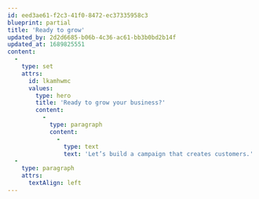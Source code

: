 ```yaml
---
id: eed3ae61-f2c3-41f0-8472-ec37335958c3
blueprint: partial
title: 'Ready to grow'
updated_by: 2d2d6685-b06b-4c36-ac61-bb3b0bd2b14f
updated_at: 1689825551
content:
  -
    type: set
    attrs:
      id: lkamhwmc
      values:
        type: hero
        title: 'Ready to grow your business?'
        content:
          -
            type: paragraph
            content:
              -
                type: text
                text: 'Let’s build a campaign that creates customers.'
  -
    type: paragraph
    attrs:
      textAlign: left
---
```

